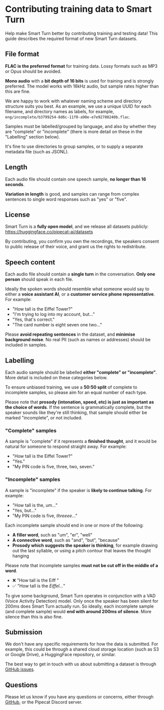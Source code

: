 # Contributing training data to Smart Turn

Help make Smart Turn better by contributing training and testing data! This guide describes the required format of new Smart Turn datasets.

## File format

**FLAC is the preferred format** for training data. Lossy formats such as MP3 or Opus should be avoided.

**Mono audio** with a **bit depth of 16 bits** is used for training and is strongly preferred. The model works with 16kHz audio, but sample rates higher than this are fine.

We are happy to work with whatever naming scheme and directory structure suits you best. As an example, we use a unique UUID for each filename, and directory names as labels, for example, `eng/incomplete/b3799254-8d6c-11f0-a90e-e7e92780240b.flac`.

Samples must be labelled/grouped by language, and also by whether they are "complete" or "incomplete" (there is more detail on these in the "Labelling" section below).

It's fine to use directories to group samples, or to supply a separate metadata file (such as JSONL).


## Length

Each audio file should contain one speech sample, **no longer than 16 seconds**.

**Variation in length** is good, and samples can range from complex sentences to single word responses such as "yes" or "five".


## License

Smart Turn is a **fully open model**, and we release all datasets publicly: https://huggingface.co/pipecat-ai/datasets

By contributing, you confirm you own the recordings, the speakers consent to public release of their voice, and grant us the rights to redistribute.


## Speech content

Each audio file should contain a **single turn** in the conversation. **Only one person** should speak in each file.

Ideally the spoken words should resemble what someone would say to either a **voice assistant AI**, or a **customer service phone representative**. For example:

* "How tall is the Eiffel Tower?"
* "I'm trying to log into my account, but..."
* "Yes, that's correct."
* "The card number is eight seven one two..."

Please **avoid repeating sentences** in the dataset, and **minimise background noise**. No real PII (such as names or addresses) should be included in samples.


## Labelling

Each audio sample should be labelled **either "complete" or "incomplete"**. More detail is included on these categories below.

To ensure unbiased training, we use a **50:50 split** of complete to incomplete samples, so please aim for an equal number of each type. 

Please note that **prosody (intonation, speed, etc) is just as important as the choice of words**. If the sentence is grammatically complete, but the speaker sounds like they're still thinking, that sample should either be marked "incomplete", or not included. 


### "Complete" samples

A sample is "complete" if it represents a **finished thought**, and it would be natural for someone to respond straight away. For example:

* "How tall is the Eiffel Tower?"
* "Yes."
* "My PIN code is five, three, two, seven."

### "Incomplete" samples

A sample is "incomplete" if the speaker is **likely to continue talking**. For example:

* "How tall is the, um..."
* "Yes, but..."
* "My PIN code is five, *threeee*..."

Each incomplete sample should end in one or more of the following:

* **A filler word**, such as "um", "er", "well"
* **A connective word**, such as "and", "but", "because"
* **Prosody which suggests the speaker is thinking**, for example drawing out the last syllable, or using a pitch contour that leaves the thought hanging

Please note that incomplete samples **must not be cut off in the middle of a word**.

* ❌ "How tall is the Eiff <cut off>"
* ✅ "How tall is the *Eiffel...*"

To give some background, Smart Turn operates in conjunction with a VAD (Voice Activity Detection) model. Only once the speaker has been silent for 200ms does Smart Turn actually run. So ideally, each incomplete sample (and complete sample) would **end with around 200ms of silence**. More silence than this is also fine.


## Submission

We don't have any specific requirements for how the data is submitted. For example, this could be through a shared cloud storage location (such as S3 or Google Drive), a HuggingFace repository, or similar.

The best way to get in touch with us about submitting a dataset is through [GitHub issues](https://github.com/pipecat-ai/smart-turn/issues).


## Questions

Please let us know if you have any questions or concerns, either through [GitHub](https://github.com/pipecat-ai/smart-turn/issues), or the Pipecat Discord server.